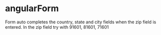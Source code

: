 angularForm
===========
Form auto completes the country, state and city fields when the zip field is entered.
In the zip field try with 91601, 81601, 71601
